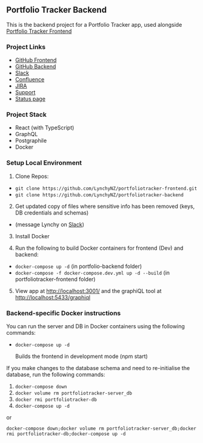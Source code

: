 ## Portfolio Tracker Backend

This is the backend project for a Portfolio Tracker app, used alongside [Portfolio Tracker Frontend](https://github.com/LynchyNZ/portfoliotracker-frontend)

### Project Links

- [GitHub Frontend](https://github.com/LynchyNZ/portfoliotracker-frontend)
- [GitHub Backend](https://github.com/LynchyNZ/portfoliotracker-backend)
- [Slack](https://lynchyworkspace.slack.com/)
- [Confluence](https://lynchy.atlassian.net/wiki/spaces/PT/overview/)
- [JIRA](https://lynchy.atlassian.net/browse/PT)
- [Support](https://lynchy.atlassian.net/servicedesk)
- [Status page](https://lynchy.statuspage.io/)

### Project Stack

- React (with TypeScript)
- GraphQL
- Postgraphile
- Docker

### Setup Local Environment

1) Clone Repos:
- `git clone https://github.com/LynchyNZ/portfoliotracker-frontend.git`
- `git clone https://github.com/LynchyNZ/portfoliotracker-backend`

2) Get updated copy of files where sensitive info has been removed (keys, DB credentials and schemas)
- (message Lynchy on [Slack](https://lynchyworkspace.slack.com/))

3) Install Docker

4) Run the following to build Docker containers for frontend (Dev) and backend:
- `docker-compose up -d` (in portfolio-backend folder)
- `docker-compose -f docker-compose.dev.yml up -d --build` (in portfoliotracker-frontend folder)

5) View app at
[http://localhost:3001/](http://localhost:3001/)
and the graphiQL tool at
  [http://localhost:5433/graphiql](http://localhost:5433/graphiql)


### Backend-specific Docker instructions

You can run the server and DB in Docker containers using the following commands:

- `docker-compose up -d`

  Builds the frontend in development mode (npm start)

If you make changes to the database schema and need to re-initialise the database, run the following commands:
1) `docker-compose down`
2) `docker volume rm portfoliotracker-server_db`
3) `docker rmi portfoliotracker-db`
4) `docker-compose up -d`

or

`docker-compose down;docker volume rm portfoliotracker-server_db;docker rmi portfoliotracker-db;docker-compose up -d`
